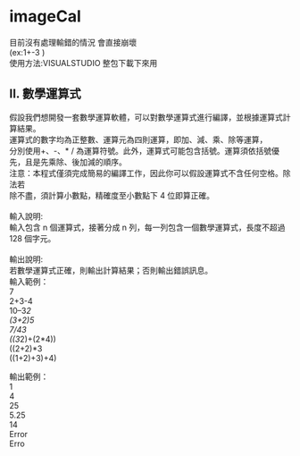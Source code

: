 # imageCal
目前沒有處理輸錯的情況 會直接崩壞 <br />
(ex:1+-3 ) <br />
使用方法:VISUALSTUDIO 整包下載下來用 <br />
## II. 數學運算式
假設我們想開發一套數學運算軟體，可以對數學運算式進行編譯，並根據運算式計算結果。 <br />
運算式的數字均為正整數、運算元為四則運算，即加、減、乘、除等運算， <br />
分別使用+、-、* / 為運算符號。此外，運算式可能包含括號。運算須依括號優先，且是先乘除、後加減的順序。 <br />
注意：本程式僅須完成簡易的編譯工作，因此你可以假設運算式不含任何空格。除法若 <br />
除不盡，須計算小數點，精確度至小數點下 4 位即算正確。 <br /><br />
輸入說明: <br />
輸入包含 n 個運算式，接著分成 n 列，每一列包含一個數學運算式，長度不超過 128 個字元。 <br /><br />
輸出說明: <br />
若數學運算式正確，則輸出計算結果；否則輸出錯誤訊息。 <br />
輸入範例：<br />
7<br />
2+3-4<br />
10–3*2<br />
(3+2)*5<br />
7/4*3<br />
((3*2)+(2*4))<br />
((2+2)*3<br />
((1+2)+3)+4)<br />

輸出範例：<br />
1<br />
4<br />
25<br />
5.25<br />
14<br />
Error<br />
Erro<br />
